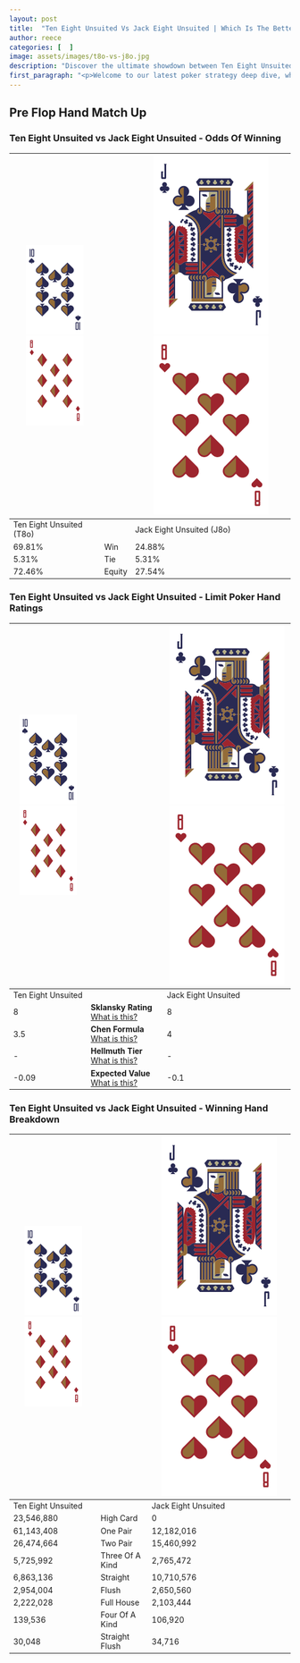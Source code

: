 ```yaml
---
layout: post
title:  "Ten Eight Unsuited Vs Jack Eight Unsuited | Which Is The Better Hand In Poker? A Complete Guide"
author: reece
categories: [  ]
image: assets/images/t8o-vs-j8o.jpg
description: "Discover the ultimate showdown between Ten Eight Unsuited and Jack Eight Unsuited in poker! Uncover the odds, strategies, and scenarios where one hand triumphs over the other. Get ready to up your poker game with this thrilling analysis."
first_paragraph: "<p>Welcome to our latest poker strategy deep dive, where we're pitting two distinct hands against each other in a high-stakes showdown: Ten Eight Unsuited vs Jack Eight Unsuited.</p><p>In the dynamic world of poker, every decision counts, and knowing which hand holds the upper hand is key to your success at the table.</p><p>In this article, we'll dissect these two hands, explore the scenarios where one dominates the other, and equip you with the knowledge to make strategic choices that can tip the odds in your favor.</p><p>Get ready to unravel the intriguing dynamics of these poker hands and elevate your game to new heights.</p>"
---
```




[comment]: # (sp0)

## Pre Flop Hand Match Up

<div class="table hand-ratings" markdown="1"> 



### Ten Eight Unsuited vs Jack Eight Unsuited - Odds Of Winning


    
| ![image info](assets/images/hand1/T.png) ![image info](assets/images/hand1/8o.png) |  | ![image info](assets/images/hand2/J.png) ![image info](assets/images/hand2/8o.png) |
| -------- | -------- | -------- |
| Ten Eight Unsuited (T8o) |  | Jack Eight Unsuited (J8o) |
| 69.81% | Win | 24.88% |
| 5.31% | Tie | 5.31% |
| 72.46% | Equity | 27.54% |




[comment]: # (sp1)



### Ten Eight Unsuited vs Jack Eight Unsuited - Limit Poker Hand Ratings


    
| ![image info](assets/images/hand1/T.png) ![image info](assets/images/hand1/8o.png) |  | ![image info](assets/images/hand2/J.png) ![image info](assets/images/hand2/8o.png) |
| -------- | -------- | -------- |
| Ten Eight Unsuited |  | Jack Eight Unsuited |
| 8 | **Sklansky Rating** [What is this?](/sklansky-rating-explained) | 8 |
| 3.5 | **Chen Formula** [What is this?](/chen-formula-explained) | 4 |
| - | **Hellmuth Tier** [What is this?](/Hellmuth-tier-explained) | - |
| -0.09 | **Expected Value** [What is this?](/expected-value-explained) | -0.1 |




[comment]: # (sp2)



### Ten Eight Unsuited vs Jack Eight Unsuited - Winning Hand Breakdown


    
| ![image info](assets/images/hand1/T.png) ![image info](assets/images/hand1/8o.png) |  | ![image info](assets/images/hand2/J.png) ![image info](assets/images/hand2/8o.png) |
| -------- | -------- | -------- |
| Ten Eight Unsuited |  | Jack Eight Unsuited |
| 23,546,880 | High Card | 0 |
| 61,143,408 | One Pair | 12,182,016 |
| 26,474,664 | Two Pair | 15,460,992 |
| 5,725,992 | Three Of A Kind | 2,765,472 |
| 6,863,136 | Straight | 10,710,576 |
| 2,954,004 | Flush | 2,650,560 |
| 2,222,028 | Full House | 2,103,444 |
| 139,536 | Four Of A Kind | 106,920 |
| 30,048 | Straight Flush | 34,716 |




[comment]: # (sp3)



</div>

[comment]: # (sp4)



[comment]: # (sp5)

